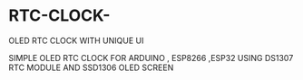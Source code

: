 # RTC-CLOCK-
OLED RTC CLOCK WITH UNIQUE UI

SIMPLE OLED RTC CLOCK FOR ARDUINO , ESP8266 ,ESP32 
USING DS1307 RTC MODULE AND SSD1306 OLED SCREEN


